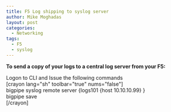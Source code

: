 ```yaml
---
title: F5 Log shipping to syslog server
author: Mike Moghadas
layout: post
categories:
  - Networking
tags:
  - F5
  - syslog
---
```

**To send a copy of your logs to a central log server from your F5:**

Logon to CLI and Issue the following commands  
[crayon lang="sh" toolbar="true" nums="false"]  
bigpipe syslog remote server {logs101 {host 10.10.10.99} }  
bigpipe save  
[/crayon]
